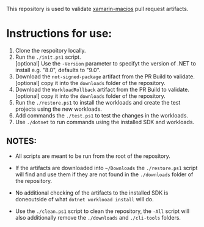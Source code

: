 This repository is used to validate [xamarin-macios](https://github.com/xamarin/xamarin-macios) pull request artifacts.

# Instructions for use:
1. Clone the respoitory locally.
1. Run the `./init.ps1` script.<br/>
	[optional] Use the `-Version` parameter to specifyt the version of .NET to install e.g. "8.0", defaults to "9.0".
1. Download the `not-signed-package` artifact from the PR Build to validate.<br/> 
	[optional] copy it into the `downloads` folder of the repository.
1. Download the `WorkloadRollback` artifact from the PR Build to validate.<br/>
	[optional] copy it into the `downloads` folder of the repository.
1. Run the `./restore.ps1` to install the workloads and create the test projects using the new workloads.
1. Add commands the `./test.ps1` to test the changes in the workloads.
1. Use `./dotnet` to run commands using the installed SDK and workloads.

## NOTES:

- All scripts are meant to be run from the root of the repository.

- If the artifacts are downloaded into `~/Downloads` the `./restore.ps1` script will find and use them if they are not found in the `./downloads` folder of the repository.

- No additional checking of the artifacts to the installed SDK is doneoutside of what `dotnet worklooad install` will do.

- Use the `./clean.ps1` script to clean the repository, the `-All` script will also additionally remove the `./downloads` and `./cli-tools` folders. 
